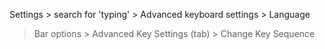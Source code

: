  
Settings > search for 'typing' > Advanced keyboard settings > Language
> Bar options > Advanced Key Settings (tab) > Change Key Sequence
